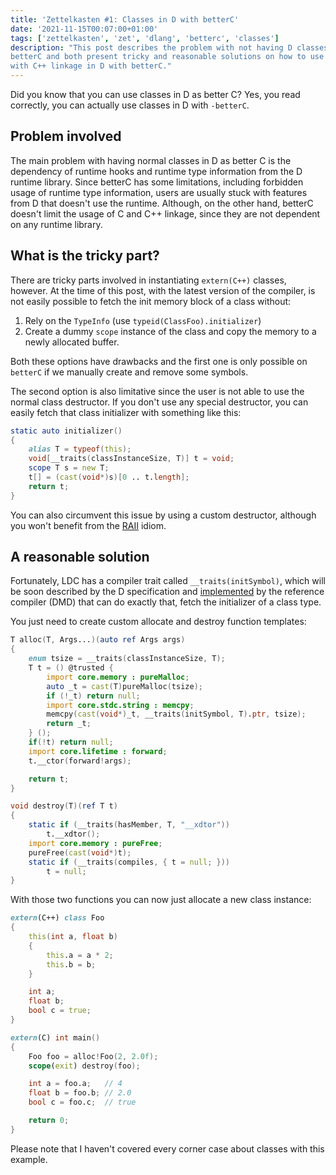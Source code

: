 ```yaml
---
title: 'Zettelkasten #1: Classes in D with betterC'
date: '2021-11-15T00:07:00+01:00'
tags: ['zettelkasten', 'zet', 'dlang', 'betterc', 'classes']
description: "This post describes the problem with not having D classes in
betterC and both present tricky and reasonable solutions on how to use classes
with C++ linkage in D with betterC."
---
```


Did you know that you can use classes in D as better C? Yes, you read
correctly, you can actually use classes in D with `-betterC`.

## Problem involved

The main problem with having normal classes in D as better C is the dependency
of runtime hooks and runtime type information from the D runtime library. Since
betterC has some limitations, including forbidden usage of runtime type
information, users are usually stuck with features from D that doesn't use the
runtime. Although, on the other hand, betterC doesn't limit the usage of C and
C++ linkage, since they are not dependent on any runtime library.

## What is the tricky part?

There are tricky parts involved in instantiating `extern(C++)` classes,
however.  At the time of this post, with the latest version of the compiler, is
not easily possible to fetch the init memory block of a class without:

1. Rely on the `TypeInfo` (use `typeid(ClassFoo).initializer`)
2. Create a dummy `scope` instance of the class and copy the memory to a newly
   allocated buffer.

Both these options have drawbacks and the first one is only possible on
`betterC` if we manually create and remove some symbols.

The second option is also limitative since the user is not able to use the
normal class destructor. If you don't use any special destructor, you can
easily fetch that class initializer with something like this:

```d
static auto initializer()
{
    alias T = typeof(this);
    void[__traits(classInstanceSize, T)] t = void;
    scope T s = new T;
    t[] = (cast(void*)s)[0 .. t.length];
    return t;
}
```

You can also circumvent this issue by using a custom destructor, although you
won't benefit from the
[RAII](https://ipfs.io/ipfs/bafybeiemxf5abjwjbikoz4mc3a3dla6ual3jsgpdr4cjr3oz3evfyavhwq/wiki/Resource_Acquisition_Is_Initialization.html)
idiom.

## A reasonable solution

Fortunately, LDC has a compiler trait called `__traits(initSymbol)`, which will
be soon described by the D specification and
[implemented](https://github.com/dlang/dmd/pull/13298) by the reference
compiler (DMD) that can do exactly that, fetch the initializer of a class type.

You just need to create custom allocate and destroy function templates:

```d
T alloc(T, Args...)(auto ref Args args)
{
    enum tsize = __traits(classInstanceSize, T);
    T t = () @trusted {
        import core.memory : pureMalloc;
        auto _t = cast(T)pureMalloc(tsize);
        if (!_t) return null;
        import core.stdc.string : memcpy;
        memcpy(cast(void*)_t, __traits(initSymbol, T).ptr, tsize);
        return _t;
    } ();
    if(!t) return null;
    import core.lifetime : forward;
    t.__ctor(forward!args);

    return t;
}

void destroy(T)(ref T t)
{
    static if (__traits(hasMember, T, "__xdtor"))
        t.__xdtor();
    import core.memory : pureFree;
    pureFree(cast(void*)t);
    static if (__traits(compiles, { t = null; }))
        t = null;
}
```

With those two functions you can now just allocate a new class instance:

```d
extern(C++) class Foo
{
    this(int a, float b)
    {
        this.a = a * 2;
        this.b = b;
    }

    int a;
    float b;
    bool c = true;
}

extern(C) int main()
{
    Foo foo = alloc!Foo(2, 2.0f);
    scope(exit) destroy(foo);

    int a = foo.a;   // 4
    float b = foo.b; // 2.0
    bool c = foo.c;  // true

    return 0;
}
```

Please note that I haven't covered every corner case about classes with this
example.
